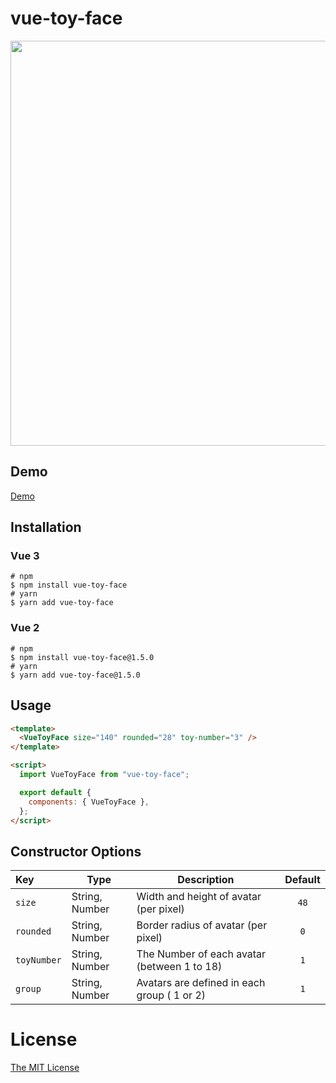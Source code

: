 # vue-toy-face

<p align="center">
<img width="648" src="https://user-images.githubusercontent.com/58827166/183727670-e5909d83-0e15-431c-af05-d626ab1a8492.png">
</p>

## Demo

[Demo](https://vue-toy-face.vercel.app/)

## Installation

### Vue 3
```shell
# npm
$ npm install vue-toy-face
# yarn
$ yarn add vue-toy-face
```
### Vue 2
```shell
# npm
$ npm install vue-toy-face@1.5.0
# yarn
$ yarn add vue-toy-face@1.5.0
```

## Usage

```html
<template>
  <VueToyFace size="140" rounded="28" toy-number="3" />
</template>

<script>
  import VueToyFace from "vue-toy-face";

  export default {
    components: { VueToyFace },
  };
</script>
```

## Constructor Options

| Key         | Type           | Description                                 | Default |
| :---------- | -------------- | ------------------------------------------- | :-----: |
| `size`      | String, Number | Width and height of avatar (per pixel)      |  `48`   |
| `rounded`   | String, Number | Border radius of avatar (per pixel)         |   `0`   |
| `toyNumber` | String, Number | The Number of each avatar (between 1 to 18) |   `1`   |
| `group`     | String, Number | Avatars are defined in each group ( 1 or 2) |   `1`   |

# License

[The MIT License](http://opensource.org/licenses/MIT)
